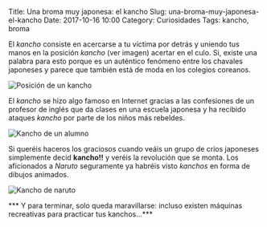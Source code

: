 Title: Una broma muy japonesa: el kancho
Slug: una-broma-muy-japonesa-el-kancho
Date: 2017-10-16 10:00
Category: Curiosidades
Tags: kancho, broma



El *kancho* consiste en acercarse a tu víctima por detrás y uniendo tus manos en la posición *kancho* (ver imagen) acertar en el culo. Si, existe una palabra para esto porque es un auténtico fenómeno entre los chavales japoneses y parece que también está de moda en los colegios coreanos.

![Posición de un kancho]({static}/images/kancho_pose.jpg)

El *kancho* se hizo algo famoso en Internet gracias a las confesiones de un profesor de inglés que da clases en una escuela japonesa y ha recibido ataques *kancho* por parte de los niños más rebeldes.

![Kancho de un alumno]({static}/images/kancho_alumno.jpg)

Si queréis haceros los graciosos cuando veáis un grupo de críos japoneses simplemente decid **kancho!!** y veréis la revolución que se monta. Los aficionados a *Naruto* seguramente ya habréis visto *kanchos* en forma de dibujos animados.

![Kancho de naruto]({static}/images/kancho_naruto.jpg)

*** Y para terminar, solo queda maravillarse: incluso existen máquinas recreativas para practicar tus kanchos...***
 
